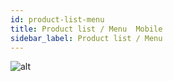 ```yaml
---
id: product-list-menu
title: Product list / Menu  Mobile
sidebar_label: Product list / Menu
---
```


![alt](/img/mobile/product-list-menu.png)